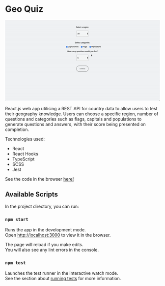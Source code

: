 # Geo Quiz

![](public/geo.gif)

React.js web app utilising a REST API for country data to allow users to test their geography knowledge. Users can choose a specific region, number of questions and categories such as flags, capitals and populations to generate questions and answers, with their score being presented on completion.

Technologies used:
- React
- React Hooks
- TypeScript
- SCSS
- Jest

See the code in the browser [here!](https://jovial-shockley-ee3800.netlify.app/)

## Available Scripts

In the project directory, you can run:

### `npm start`

Runs the app in the development mode.<br />
Open [http://localhost:3000](http://localhost:3000) to view it in the browser.

The page will reload if you make edits.<br />
You will also see any lint errors in the console.

### `npm test`

Launches the test runner in the interactive watch mode.<br />
See the section about [running tests](https://facebook.github.io/create-react-app/docs/running-tests) for more information.
